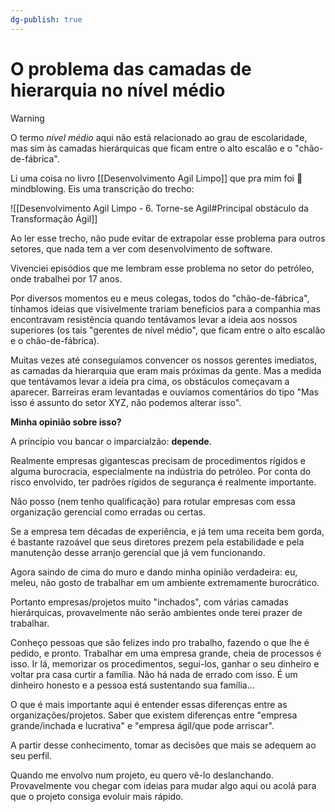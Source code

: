 ```yaml
---
dg-publish: true
---
```

# O problema das camadas de hierarquia no nível médio

> [!warning]
> O termo *nível médio* aqui não está relacionado ao grau de escolaridade, mas sim às camadas hierárquicas que ficam entre o alto escalão e o "chão-de-fábrica".

Li uma coisa no livro [[Desenvolvimento Agil Limpo]] que pra mim foi 🤯 mindblowing. Eis uma transcrição do trecho:

![[Desenvolvimento Agil Limpo - 6. Torne-se Agil#Principal obstáculo da Transformação Ágil]]

Ao ler esse trecho, não pude evitar de extrapolar esse problema para outros setores, que nada tem a ver com desenvolvimento de software.

Vivenciei episódios que me lembram esse problema no setor do petróleo, onde trabalhei por 17 anos.

Por diversos momentos eu e meus colegas, todos do "chão-de-fábrica", tínhamos ideias que visivelmente trariam benefícios para a companhia mas encontravam resistência quando tentávamos levar a ideia aos nossos superiores (os tais "gerentes de nível médio", que ficam entre o alto escalão e o chão-de-fábrica).

Muitas vezes até conseguíamos convencer os nossos gerentes imediatos, as camadas da hierarquia que eram mais próximas da gente. Mas a medida que tentávamos levar a ideia pra cima, os obstáculos começavam a aparecer. Barreiras eram levantadas e ouvíamos comentários do tipo "Mas isso é assunto do setor XYZ, não podemos alterar isso".


**Minha opinião sobre isso?**

A princípio vou bancar o imparcialzão: **depende**.

Realmente empresas gigantescas precisam de procedimentos rígidos e alguma burocracia, especialmente na indústria do petróleo. Por conta do risco envolvido, ter padrões rígidos de segurança é realmente importante.

Não posso (nem tenho qualificação) para rotular empresas com essa organização gerencial como erradas ou certas.

Se a empresa tem décadas de experiência, e já tem uma receita bem gorda, é bastante razoável que seus diretores prezem pela estabilidade e pela manutenção desse arranjo gerencial que já vem funcionando.

Agora saindo de cima do muro e dando minha opinião verdadeira: eu, meleu, não gosto de trabalhar em um ambiente extremamente burocrático.

Portanto empresas/projetos muito "inchados", com várias camadas hierárquicas, provavelmente não serão ambientes onde terei prazer de trabalhar.

Conheço pessoas que são felizes indo pro trabalho, fazendo o que lhe é pedido, e pronto. Trabalhar em uma empresa grande, cheia de processos é isso. Ir lá, memorizar os procedimentos, seguí-los, ganhar o seu dinheiro e voltar pra casa curtir a família. Não há nada de errado com isso. É um dinheiro honesto e a pessoa está sustentando sua família...

O que é mais importante aqui é entender essas diferenças entre as organizações/projetos. Saber que existem diferenças entre "empresa grande/inchada e lucrativa" e "empresa ágil/que pode arriscar".

A partir desse conhecimento, tomar as decisões que mais se adequem ao seu perfil.

Quando me envolvo num projeto, eu quero vê-lo deslanchando. Provavelmente vou chegar com ideias para mudar algo aqui ou acolá para que o projeto consiga evoluir mais rápido.